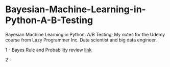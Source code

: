 # Bayesian-Machine-Learning-in-Python-A-B-Testing
Bayesian Machine Learning in Python: A/B Testing; My notes for the Udemy course from Lazy Programmer Inc. Data scientist and big data engineer.

1 - Bayes Rule and Probability review  [link](https://github.com/tpalczew/Bayesian-Machine-Learning-in-Python-A-B-Testing/blob/master/1%20-%20Bayes_Rule_and_Probability_review.ipynb)

2 - 


